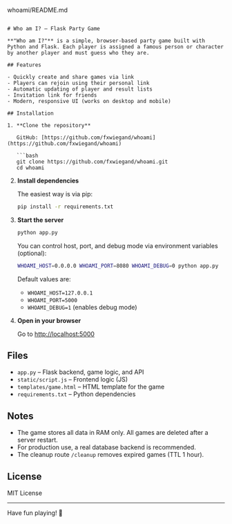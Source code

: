 whoami/README.md
```

# Who am I? – Flask Party Game

**"Who am I?"** is a simple, browser-based party game built with Python and Flask. Each player is assigned a famous person or character by another player and must guess who they are.

## Features

- Quickly create and share games via link
- Players can rejoin using their personal link
- Automatic updating of player and result lists
- Invitation link for friends
- Modern, responsive UI (works on desktop and mobile)

## Installation

1. **Clone the repository**

   GitHub: [https://github.com/fxwiegand/whoami](https://github.com/fxwiegand/whoami)

   ```bash
   git clone https://github.com/fxwiegand/whoami.git
   cd whoami
   ```

2. **Install dependencies**

   The easiest way is via pip:

   ```bash
   pip install -r requirements.txt
   ```

3. **Start the server**

   ```bash
   python app.py
   ```

   You can control host, port, and debug mode via environment variables (optional):

   ```bash
   WHOAMI_HOST=0.0.0.0 WHOAMI_PORT=8080 WHOAMI_DEBUG=0 python app.py
   ```

   Default values are:
   - `WHOAMI_HOST=127.0.0.1`
   - `WHOAMI_PORT=5000`
   - `WHOAMI_DEBUG=1` (enables debug mode)

4. **Open in your browser**

   Go to [http://localhost:5000](http://localhost:5000)

## Files

- `app.py` – Flask backend, game logic, and API
- `static/script.js` – Frontend logic (JS)
- `templates/game.html` – HTML template for the game
- `requirements.txt` – Python dependencies

## Notes

- The game stores all data in RAM only. All games are deleted after a server restart.
- For production use, a real database backend is recommended.
- The cleanup route `/cleanup` removes expired games (TTL 1 hour).

## License

MIT License

---

Have fun playing! 🎉
